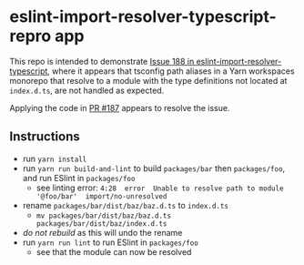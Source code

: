 # eslint-import-resolver-typescript-repro app

This repo is intended to demonstrate [Issue 188 in eslint-import-resolver-typescript](https://github.com/import-js/eslint-import-resolver-typescript/issues/188), where it appears that tsconfig path aliases in a Yarn workspaces monorepo that resolve to a module with the type definitions not located at `index.d.ts`, are not handled as expected.

Applying the code in [PR #187](https://github.com/import-js/eslint-import-resolver-typescript/pull/187) appears to resolve the issue.

## Instructions

* run `yarn install`
* run `yarn run build-and-lint` to build `packages/bar` then `packages/foo`, and run ESlint in `packages/foo`
  * see linting error: ```4:28  error  Unable to resolve path to module '@foo/bar'  import/no-unresolved```
* rename `packages/bar/dist/baz/baz.d.ts` to `index.d.ts`
  * `mv packages/bar/dist/baz/baz.d.ts packages/bar/dist/baz/index.d.ts`
* *do not rebuild* as this will undo the rename
* run `yarn run lint` to run ESlint in `packages/foo`
  * see that the module can now be resolved
